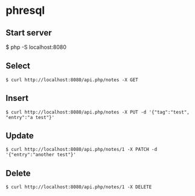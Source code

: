 # phresql

## Start server
$ php -S localhost:8080

## Select
```
$ curl http://localhost:8080/api.php/notes -X GET
```

## Insert
```
$ curl http://localhost:8080/api.php/notes -X PUT -d '{"tag":"test", "entry":"a test"}'
```

## Update
```
$ curl http://localhost:8080/api.php/notes/1 -X PATCH -d '{"entry":"another test"}'
```

## Delete
```
$ curl http://localhost:8080/api.php/notes/1 -X DELETE
```
